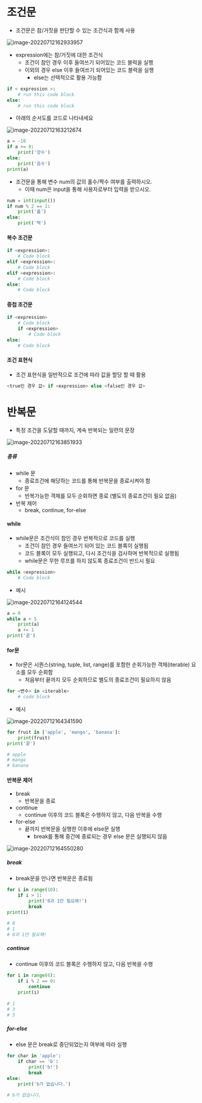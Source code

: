 # 조건문

* 조건문은 참/거짓을 판단할 수 있는 조건식과 함께 사용

![image-20220712162933957](README.assets/image-20220712162933957.png)

* expression에는 참/거짓에 대한 조건식
  * 조건이 참인 경우 이후 들여쓰기 되어있는 코드 블럭을 실행
  * 이외의 경우 else 이후 들여쓰기 되어있는 코드 블럭을 실행
    * else는 선택적으로 활용 가능함

```python
if < expression >:
    # run this code block
else:
    # run this code block
```

* 아래의 순서도를 코드로 나타내세요

![image-20220712163212674](README.assets/image-20220712163212674.png)

```python
a = -10
if a >= 0:
    print('양수')
else:
    print('음수')
print(a)
```

* 조건문을 통해 변수 num의 값의 홀수/짝수 여부를 출력하시오.
  * 이때 num은 input을 통해 사용자로부터 입력을 받으시오.

```python
num = int(input())
if num % 2 == 1:
    print('홀')
else:
    print('짝')
```

#### 복수 조건문

```python
if <expression>:
    # Code block
elif <expression>:
    # Code block
elif <expression>:
    # Code block
else:
	# Code block
```

#### 중첩 조건문

```python
if <expression>
	# Code block
    if <expression>
    	# Code block
else:
    # Code block
```

#### 조건 표현식

* 조건 표현식을 일반적으로 조건에 따라 값을 할당 할 때 활용

```python
<true인 경우 값> if <expression> else <false인 경우 값>
```



# 반복문

* 특정 조건을 도달할 때까지, 계속 반복되는 일련의 문장

![image-20220712163851933](README.assets/image-20220712163851933.png)



##### 종류

* while 문
  * 종료조건에 해당하는 코드를 통해 반복문을 종료시켜야 함
* for 문
  * 반복가능한 객체를 모두 순회하면 종료 (별도의 종료조건이 필요 없음)
* 반복 제어
  * break, continue, for-else

#### while

* while문은 조건식이 참인 경우 반복적으로 코드를 실행
  * 조건이 참인 경우 들여쓰기 되어 있는 코드 블록이 실행됨
  * 코드 블록이 모두 실행되고, 다시 조건식을 검사하며 반복적으로 실행됨
  * while문은 무한 루프를 하지 않도록 종료조건이 반드시 필요

```python
while <expression>
	# Code block
```

* 예시

![image-20220712164124544](README.assets/image-20220712164124544.png)

```python
a = 0
while a < 5
	print(a)
    a += 1
print('끝')
```



#### for문

* for문은 시퀀스(string, tuple, list, range)를 포함한 순회가능한 객체(iterable) 요소를 모두 순회함
  * 처음부터 끝까지 모두 순회하므로 별도의 종료조건이 필요하지 않음

```python
for <변수> in <iterable>
	# code block
```

* 예시

![image-20220712164341590](README.assets/image-20220712164341590.png)

```python
for fruit in ['apple', 'mango', 'banana']:
	print(fruit)
print('끝')

# apple
# mango
# banana
```

#### 반복문 제어

* break
  * 반복문을 종료
* continue
  * continue 이후의 코드 블록은 수행하지 않고, 다음 반복을 수행
* for-else
  * 끝까지 반복문을 실행한 이후에 else문 실행
    * break를 통해 중간에 종료되는 경우 else 문은 실행되지 않음

![image-20220712164550280](README.assets/image-20220712164550280.png)

##### break

* break문을 만나면 반복문은 종료됨

```python
for i in range(10):
	if i > 1:
		print('0과 1만 필요해!')
		break
print(i)

# 0
# 1
# 0과 1만 필요해!
```

##### continue

* continue 이후의 코드 블록은 수행하지 않고, 다음 반복을 수행

```python
for i in range(6):
	if i % 2 == 0:
		continue
	print(i)
    
# 1
# 3
# 5
```

##### for-else

* else 문은 break로 중단되었는지 여부에 따라 실행

```python
for char in 'apple':
	if char == 'b':
		print('b!')
		break
else:
	print('b가 없습니다.')
    
# b가 없습니다.
```

